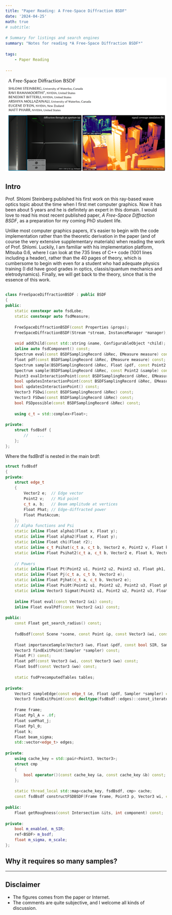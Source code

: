 ```yaml
---
title: "Paper Reading: A Free-Space Diffraction BSDF"
date: '2024-04-25'
math: true
# subtitle: 

# Summary for listings and search engines
summary: "Notes for reading *A Free-Space Diffraction BSDF*"

tags: 
    - Paper Reading

---
```


![alt text](image.png)

## Intro

Prof. Shlomi Steinberg published his first work on this ray-based wave optics topic about the time when I first met computer graphics. Now it has been about 5 years and he is definitely an expert in this domain. I would love to read his most recent published paper, *A Free-Space Diffraction BSDF*, as a preparation for my coming PhD student life.

Unlike most computer graphics papers, it's easier to begin with the code implementation rather than the theoretic derivation in the paper (and of course the very extensive supplementary materials) when reading the work of Prof. Shlomi. Luckily, I am familiar with his implementation platform, Mitsuba 0.6, where I can look at the 735 lines of C++ code (1001 lines including a header), rather than the 40 pages of theory, which is cumbersome to begin with even for a student who had adequate physics training (I did have good grades in optics, classis/quantum mechanics and eletrodynamics). Finally, we will get back to the theory, since that is the essence of this work.

## 

``` C++
class FreeSpaceDiffractionBSDF : public BSDF
{
public:
    static constexpr auto fsdLobe;
    static constexpr auto fsdMeasure;

    FreeSpaceDiffractionBSDF(const Properties &props);
    FreeSpaceDiffractionBSDF(Stream *stream, InstanceManager *manager);

    void addChild(const std::string &name, ConfigurableObject *child);
    inline auto fsdComponent() const;
    Spectrum eval(const BSDFSamplingRecord &bRec, EMeasure measure) const;
    Float pdf(const BSDFSamplingRecord &bRec, EMeasure measure) const;
    Spectrum sample(BSDFSamplingRecord &bRec, Float &pdf, const Point2 &sample) const;
    Spectrum sample(BSDFSamplingRecord &bRec, const Point2 &sample) const;
    Point3 evalInteractionPoint(const BSDFSamplingRecord &bRec, EMeasure measure) const;
    bool updatesInteractionPoint(const BSDFSamplingRecord &bRec, EMeasure measure) const;
    bool updatesInteractionPoint() const;
    Vector3 FSDwi(const BSDFSamplingRecord &bRec) const;
    Vector3 FSDwo(const BSDFSamplingRecord &bRec) const;
    bool FSDpossible(const BSDFSamplingRecord &bRec) const;

    using c_t = std::complex<Float>;

private:
    struct fsdBsdf {
        //    ...
    };
};
```

Where the fsdBrdf is nested in the main brdf:

```C++
struct fsdBsdf
{
private:
    struct edge_t
    {
        Vector2 e;  // Edge vector
        Point2 v;   // Mid point
        c_t a, b;   // Beam amplitude at vertices
        Float Phat; // Edge-diffracted power
        Float PhatAccum;
    };
    // Alpha functions and Psi
    static inline Float alpha1(Float x, Float y);
    static inline Float alpha2(Float x, Float y);
    static inline Float chi(Float r2);
    static inline c_t Psihat(c_t a, c_t b, Vector2 e, Point2 v, Float k, Vector2 xi);
    static inline Float Psihat2(c_t a, c_t b, Vector2 e, Float k, Vector2 xi);

    // Powers
    static inline Float Pt(Point2 u1, Point2 u2, Point2 u3, Float ph1, Float ph2, Float ph3);
    static inline Float Pj(c_t a, c_t b, Vector2 e);
    static inline Float Pjhat(c_t a, c_t b, Vector2 e);
    static inline Float Psi0t(Point2 u1, Point2 u2, Point2 u3, Float ph1, Float ph2, Float ph3);
    static inline Vector3 Sigmat(Point2 u1, Point2 u2, Point2 u3, Float ph1, Float ph2, Float ph3);

    inline Float eval(const Vector2 &xi) const;
    inline Float evalPdf(const Vector2 &xi) const;

public:
    const Float get_search_radius() const;

    fsdBsdf(const Scene *scene, const Point &p, const Vector3 &wi, const Frame &frame, const Float k, const Float beam_sigma);

    Float importanceSample(Vector3 &wo, Float &pdf, const bool SIR, Sampler *sampler) const;
    Vector3 findExitPoint(Sampler *sampler) const;
    Float P() const;
    Float pdf(const Vector3 &wi, const Vector3 &wo) const;
    Float bsdf(const Vector3 &wo) const;

    static fsdPrecomputedTables tables;

private:
    Vector2 sampleEdge(const edge_t &e, Float &pdf, Sampler *sampler) const;
    Vector3 findExitPoint(const decltype(fsdBsdf::edges)::const_iterator &eit, Sampler *sampler) const;

    Frame frame;
    Float Ppl_A = .0f;
    Float sumPhat_j;
    Float Ppl_0;
    Float k;
    Float beam_sigma;
    std::vector<edge_t> edges;

private:
    using cache_key = std::pair<Point3, Vector3>;
    struct cmp
    {
        bool operator()(const cache_key &a, const cache_key &b) const;
    };

    static thread_local std::map<cache_key, fsdBsdf, cmp> cache;
    const fsdBsdf constructFSDBSDF(Frame frame, Point3 p, Vector3 wi, const Scene *scene, int &spec_idx) const;

public:
    Float getRoughness(const Intersection &its, int component) const;

private:
    bool m_enabled, m_SIR;
    ref<BSDF> m_bsdf;
    float m_sigma, m_scale;
};
```

## Why it requires so many samples?

---

## Disclaimer

- The figures comes from the paper or Internet.
- The comments are quite subjective, and I welcome all kinds of discussion.